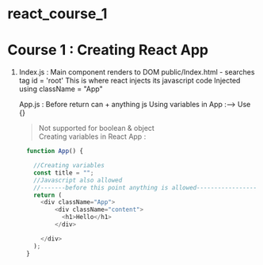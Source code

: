 # react_course_1

# Course 1 : Creating React App
 1. Index.js : Main component renders to DOM
     public/Index.html - searches tag id = 'root'
     This is where react injects its javascript code
     Injected using className = "App"
    
    App.js : Before return can + anything js
        Using variables in App :--> Use 
          {<variableName>}
          
    > Not supported for boolean & object       
    Creating variables in React App :
    ```js
      function App() {

        //Creating variables
        const title = "";
        //Javascript also allowed
        //-------before this point anything is allowed-------------------
        return (
          <div className="App">
              <div className="content">
                <h1>Hello</h1>
              </div>

          </div>
        );
      }

    ```